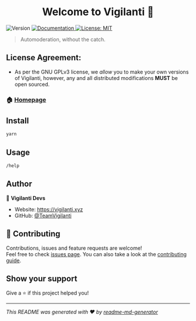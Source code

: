 <h1 align="center">Welcome to Vigilanti 👋</h1>
<p>
  <img alt="Version" src="https://img.shields.io/badge/version-Dev 0-blue.svg?cacheSeconds=2592000" />
  <a href="https://docs.vigilanti.xyz" target="_blank">
    <img alt="Documentation" src="https://img.shields.io/badge/documentation-yes-brightgreen.svg" />
  </a>
  <a href="#" target="_blank">
    <img alt="License: MIT" src="https://img.shields.io/badge/License-GPL-red.svg" />
  </a>
</p>

> Automoderation, without the catch.

## License Agreement:
- As per the GNU GPLv3 license, we _allow_ you to make your own versions of Vigilanti, however, any and all distributed modifications **MUST** be open sourced.

### 🏠 [Homepage](https://vigilanti.xyz)

## Install

```sh
yarn
```

## Usage

```sh
/help
```

## Author

👤 **Vigilanti Devs**

* Website: https://vigilanti.xyz
* GitHub: [@TeamVigilanti](https://github.com/TeamVigilanti)

## 🤝 Contributing

Contributions, issues and feature requests are welcome!<br />Feel free to check [issues page](https://github.com/TeamVigilanti/bot/issues). You can also take a look at the [contributing guide](https://github.com/Vigilanti/bot/tree/main/.github/CONTRIBUTING.md).

## Show your support

Give a ⭐️ if this project helped you!

***
_This README was generated with ❤️ by [readme-md-generator](https://github.com/kefranabg/readme-md-generator)_
